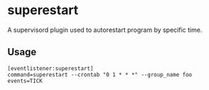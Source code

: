 # superestart
A supervisord plugin used to autorestart program by specific time.

## Usage

```
[eventlistener:superestart]
command=superestart --crontab "0 1 * * *" --group_name foo
events=TICK
```